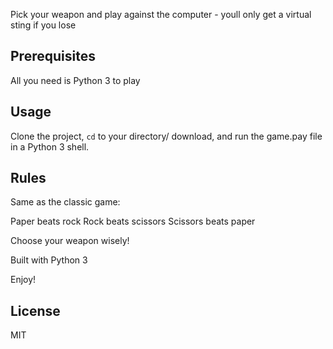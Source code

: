 Pick your weapon and play against the computer - youll only get a virtual sting if you lose

## Prerequisites

All you need is Python 3 to play

## Usage
Clone the project, <code>cd</code> to your directory/ download, and run the game.pay file in a Python 3 shell.

## Rules
Same as the classic game:

Paper beats rock
Rock beats scissors
Scissors beats paper

Choose your weapon wisely!

Built with Python 3

Enjoy!

## License
MIT
